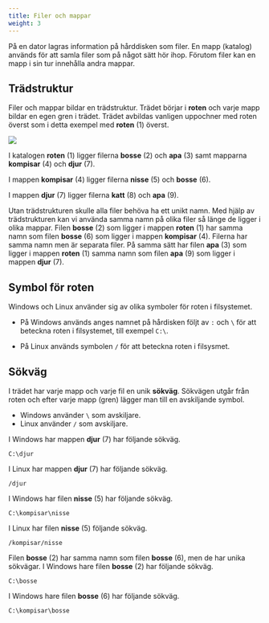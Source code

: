 ```yaml
---
title: Filer och mappar
weight: 3
---
```


På en dator lagras information på hårddisken som filer. En mapp (katalog)
används för att samla filer som på något sätt hör ihop.  Förutom filer kan en
mapp i sin tur innehålla andra mappar. 

## Trädstruktur

Filer och mappar bildar en trädstruktur. Trädet börjar i **roten** och varje
mapp bildar en egen gren i trädet. Trädet avbildas vanligen uppochner med roten
överst som i detta exempel med **roten** (1) överst. 

![](/images/2024/studenttjanster/windows/file-tree-example.png?width=300px)

I katalogen **roten** (1) ligger filerna **bosse** (2) och **apa** (3) samt mapparna
**kompisar** (4) och **djur** (7). 

I mappen **kompisar** (4) ligger filerna **nisse** (5) och **bosse** (6).

I mappen **djur** (7) ligger filerna **katt** (8) och **apa** (9).

Utan trädstrukturen skulle alla filer behöva ha ett unikt namn. Med hjälp av
trädstrukturen kan vi använda samma namn på olika filer så länge de ligger i
olika mappar. Filen **bosse** (2) som ligger i mappen **roten** (1) har samma
namn som filen **bosse** (6) som ligger i mappen **kompisar** (4). Filerna har
samma namn men är separata filer. På samma sätt har filen **apa** (3) som ligger
i mappen **roten** (1) samma namn som filen **apa** (9) som ligger i mappen
**djur** (7). 

## Symbol för roten

Windows och Linux använder sig av olika symboler för roten i filsystemet. 

- På Windows används anges namnet på hårdisken följt av `:` och `\` för att beteckna roten i filsystemet, till exempel `C:\`. 

- På Linux används symbolen `/` för att beteckna roten i filsysmet.

## Sökväg

I trädet har varje mapp och varje fil en unik **sökväg**. Sökvägen utgår från
roten och efter varje mapp (gren) lägger man till en avskiljande symbol. 

- Windows använder `\` som avskiljare. 
- Linux använder `/` som avskiljare. 

I Windows har mappen **djur** (7) har följande sökväg. 

``` text
C:\djur
```
I Linux har mappen **djur** (7) har följande sökväg. 

``` text
/djur
```

I Windows har filen **nisse** (5) har följande sökväg.

``` text
C:\kompisar\nisse
```

I Linux har filen **nisse** (5) följande sökväg. 

``` text
/kompisar/nisse
```

Filen **bosse** (2) har samma namn som filen **bosse** (6), men de har unika
sökvägar. I Windows hare filen **bosse** (2) har följande sökväg. 

``` text
C:\bosse
```

I Windows hare filen **bosse** (6) har följande sökväg. 

``` text
C:\kompisar\bosse
```